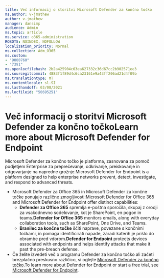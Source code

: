 ```yaml
---
title: Več informacij o storitvi Microsoft Defender za končno točko
ms.author: v-jmathew
author: v-jmathew
manager: dansimp
audience: Admin
ms.topic: article
ms.service: o365-administration
ROBOTS: NOINDEX, NOFOLLOW
localization_priority: Normal
ms.collection: Adm_O365
ms.custom:
- "9000760"
- "7391"
ms.openlocfilehash: 2b2a425904c63ea627332c36d67cc2b902571ee3
ms.sourcegitcommit: 4883f1f89d4c6ca23161e9a43ff206ad21d4f09b
ms.translationtype: MT
ms.contentlocale: sl-SI
ms.lasthandoff: 03/08/2021
ms.locfileid: "50695251"
---
```

# <a name="learn-more-about-microsoft-defender-for-endpoint"></a><span data-ttu-id="84f15-102">Več informacij o storitvi Microsoft Defender za končno točko</span><span class="sxs-lookup"><span data-stu-id="84f15-102">Learn more about Microsoft Defender for Endpoint</span></span>

<span data-ttu-id="84f15-103">Microsoft Defender za končno točko je platforma, zasnovana za pomoč podjetjem Enterprise za preprečevanje, odkrivanje, preiskovanje in odgovarjanje na napredne grožnje.</span><span class="sxs-lookup"><span data-stu-id="84f15-103">Microsoft Defender for Endpoint is a platform designed to help enterprise networks prevent, detect, investigate, and respond to advanced threats.</span></span>

- <span data-ttu-id="84f15-104">Microsoft Defender za Office 365 in Microsoft Defender za končne točke ponujajo različne zmogljivosti:</span><span class="sxs-lookup"><span data-stu-id="84f15-104">Microsoft Defender for Office 365 and Microsoft Defender for Endpoint offer distinct capabilities:</span></span>
  - <span data-ttu-id="84f15-105">**Defender za Office 365** spremlja e-poštna sporočila, skupaj z orodji za vsakodnevno sodelovanje, kot je SharePoint, en pogon in teams.</span><span class="sxs-lookup"><span data-stu-id="84f15-105">**Defender for Office 365** monitors emails, along with everyday collaboration tools, such as SharePoint, One Drive, and Teams.</span></span>
  - <span data-ttu-id="84f15-106">**Branilec za končne točke** ščiti naprave, povezane s končnimi točkami, in pomaga identificirati napade, zaradi katerih je prišlo do obrambe pred vdorom.</span><span class="sxs-lookup"><span data-stu-id="84f15-106">**Defender for Endpoint** protects devices associated with endpoints and helps identify attacks that make it past the pre-breach defense.</span></span>
- <span data-ttu-id="84f15-107">Če želite izvedeti več o programu Defender za končno točko ali začeti brezplačno preskusno različico, si oglejte [Microsoft Defender za končno točko](https://go.microsoft.com/fwlink/?linkid=2094113).</span><span class="sxs-lookup"><span data-stu-id="84f15-107">To learn more about Defender for Endpoint or start a free trial, see [Microsoft Defender for Endpoint](https://go.microsoft.com/fwlink/?linkid=2094113).</span></span>
